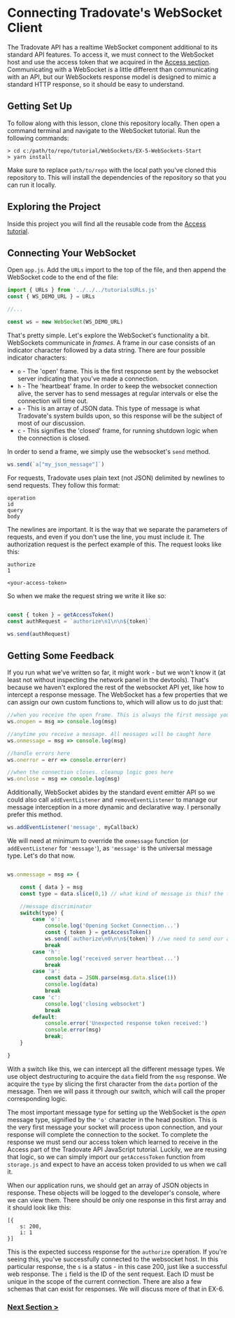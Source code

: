 # Connecting Tradovate's WebSocket Client
<!-- https://github.com/tradovate/example-api-js/tree/main/tutorial/ -->
The Tradovate API has a realtime WebSocket component additional to its standard API features. To access it, we must connect to the
WebSocket host and use the access token that we acquired in the [Access section](https://github.com/tradovate/example-api-js/tree/main/tutorial/Access/EX-0-Access-Start).
Communicating with a WebSocket is a little different than communicating with an API, but our WebSockets response model is
designed to mimic a standard HTTP response, so it should be easy to understand.

## Getting Set Up
To follow along with this lesson, clone this repository locally. Then open a command terminal and navigate to the WebSocket tutorial. 
Run the following commands:

```
> cd c:/path/to/repo/tutorial/WebSockets/EX-5-WebSockets-Start
> yarn install
```

Make sure to replace `path/to/repo` with the local path you've cloned this repository to. This will install the dependencies of the
repository so that you can run it locally.

## Exploring the Project
Inside this project you will find all the reusable code from the [Access tutorial](https://github.com/tradovate/example-api-js/tree/main/tutorial/Access/EX-0-Access-Start). 

## Connecting Your WebSocket
Open `app.js`. Add the `URLs` import to the top of the file, and then append the WebSocket code to the end of the file:

```javascript
import { URLs } from '../../../tutorialsURLs.js'
const { WS_DEMO_URL } = URLs

//...

const ws = new WebSocket(WS_DEMO_URL)
```

That's pretty simple. Let's explore the WebSocket's functionality a bit. WebSockets communicate in *frames*. A frame in our case consists of
an indicator character followed by a data string. There are four possible indicator characters:
* `o` -  The 'open' frame. This is the first response sent by the websocket server indicating that you've made a connection.
* `h` -  The 'heartbeat' frame. In order to keep the websocket connection alive, the server has to send messages at regular intervals
        or else the connection will time out.
* `a` -  This is an array of JSON data. This type of message is what Tradovate's system builds upon, so this response will be the subject of most of our discussion.
* `c` - This signifies the 'closed' frame, for running shutdown logic when the connection is closed.

In order to send a frame, we simply use the websocket's `send` method.

```javascript
ws.send(`a["my_json_message"]`)
```

For requests, Tradovate uses plain text (not JSON) delimited by newlines to send requests. They follow this format:
```
operation
id
query
body
```
The newlines are important. It is the way that we separate the parameters of requests, and even if you don't use the line, you must
include it. The authorization request is the perfect example of this. The request looks like this:
```
authorize
1

<your-access-token>
```

So when we make the request string we write it like so:

```javascript

const { token } = getAccessToken()
const authRequest = `authorize\n1\n\n${token}`

ws.send(authRequest)
```

## Getting Some Feedback
If you run what we've written so far, it might work - but we won't know it (at least not without inspecting the network panel in the devtools). That's because we haven't explored the rest
of the websocket API yet, like how to intercept a response message. The WebSocket has a few properties that we can assign our own custom functions
to, which will allow us to do just that:

```javascript
//when you receive the open frame. This is always the first message you receive.
ws.onopen = msg => console.log(msg)

//anytime you receive a message. All messages will be caught here
ws.onmessage = msg => console.log(msg)

//handle errors here
ws.onerror = err => console.error(err)

//when the connection closes. cleanup logic goes here
ws.onclose = msg => console.log(msg)
```
Additionally, WebSocket abides by the standard event emitter API so we could also call `addEventListener` and `removeEventListener` to
manage our message interception in a more dynamic and declarative way. I personally prefer this method.

```js
ws.addEventListener('message', myCallback)
```

We will need at minimum to override the `onmessage` function (or `addEventListener` for `'message'`), as `'message'` is the universal message type. Let's do that now.

```javascript

ws.onmessage = msg => {

    const { data } = msg
    const type = data.slice(0,1) // what kind of message is this? the first character lets us know

    //message discriminator
    switch(type) {
        case 'o':
            console.log('Opening Socket Connection...')
            const { token } = getAccessToken()
            ws.send(`authorize\n0\n\n${token}`) //we need to send our auth message on the 'open' frame 
            break
        case 'h':
            console.log('received server heartbeat...')
            break
        case 'a':
            const data = JSON.parse(msg.data.slice(1))
            console.log(data)
            break
        case 'c':
            console.log('closing websocket')
            break
        default:
            console.error('Unexpected response token received:')
            console.error(msg)
            break;
    }

}
```

With a switch like this, we can intercept all the different message types. We use object destructuring to acquire the `data` field from the
`msg` response. We acquire the `type` by slicing the first character from the `data` portion of the message. Then we will pass it through our switch, which will call the proper corresponding logic. 

The most important message type for setting up the WebSocket is the *open* message type, signified by the `'o'` character in the head position. This is the very first message your socket will process upon connection, and your response will complete the connection to the socket. To complete the response we must send our access token which learned to receive in the Access part of the Tradovate API JavaScript tutorial. Luckily, we are reusing that logic, so we can simply import our `getAccessToken` function from `storage.js` and expect to have an access token provided to us when we call it.

When our application runs, we should get an array of JSON objects in response. These objects will be logged to the developer's console, where we can view them. There should be only one response in this first array and it should look like this:

```
[{
    s: 200,
    i: 1
}]
```

This is the expected success response for the `authorize` operation. If you're seeing this, you've successfully connected to 
the websocket host. In this particular response, the `s` is a status - in this case 200, just like a successful web response. 
The `i` field is the ID of the sent request. Each ID must be unique in the scope of the current connection. There are also
a few schemas that can exist for responses. We will discuss more of that in EX-6.

### [Next Section >](https://github.com/tradovate/example-api-js/tree/main/tutorial/WebSockets/EX-06-Heartbeats)






